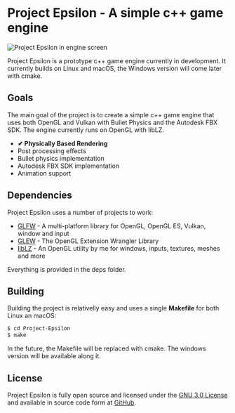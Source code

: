 # Project Epsilon - A simple c++ game engine
![Project Epsilon in engine screen](http://i.imgur.com/VKT7fYM.jpg)

Project Epsilon is a prototype c++ game engine currently in development. It currently builds on Linux and macOS, the Windows version will come later with cmake.

## Goals
The main goal of the project is to create a simple c++ game engine that uses both OpenGL and Vulkan with Bullet Physics and the Autodesk FBX SDK. The engine currently runs on OpenGL with libLZ.

 - **✔ Physically Based Rendering**
 - Post processing effects
 - Bullet physics implementation
 - Autodesk FBX SDK implementation
 - Animation support

## Dependencies
Project Epsilon uses a number of projects to work:
* [GLFW](https://github.com/glfw/glfw) - A multi-platform library for OpenGL, OpenGL ES, Vulkan, window and input
* [GLEW](http://glew.sourceforge.net/) - The OpenGL Extension Wrangler Library
* [libLZ]() - An OpenGL utility by me for windows, inputs, textures, meshes and more

Everything is provided in the deps folder.

## Building
Building the project is relativelly easy and uses a single **Makefile** for both Linux an macOS:
```sh
$ cd Project-Epsilon
$ make
```
In the future, the Makefile will be replaced with cmake. The windows version will be available along it.

## License
Project Epsilon is fully open source and licensed under the [GNU 3.0 License](http://www.gnu.org/licenses/) and available in source code form at [GitHub](https://github.com/mploux/Project-Epsilon).

